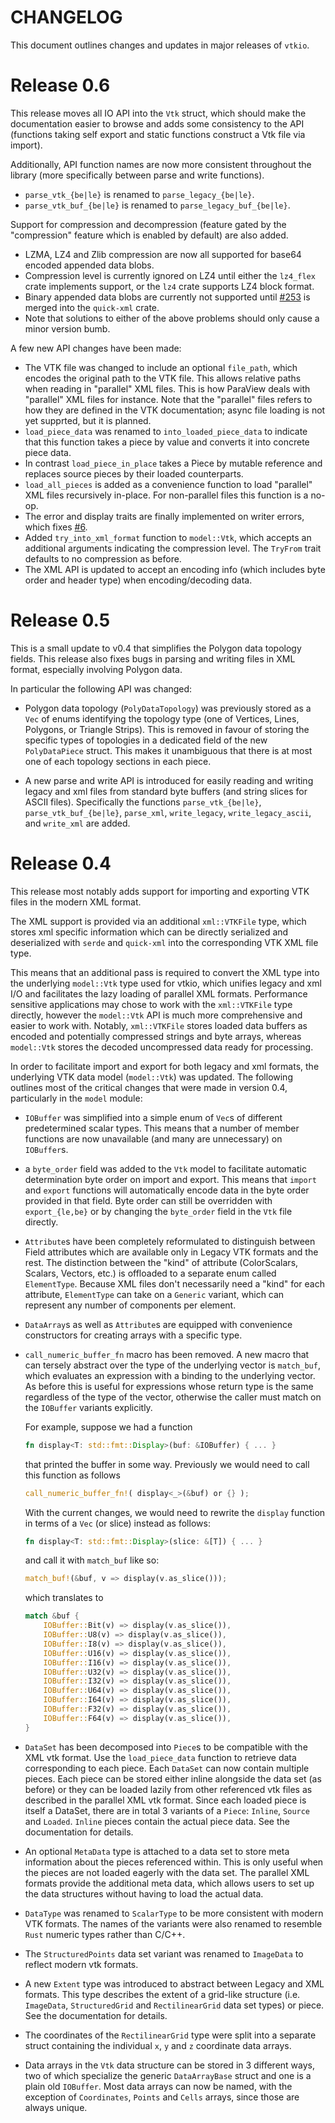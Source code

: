 # CHANGELOG

This document outlines changes and updates in major releases of `vtkio`.

# Release 0.6

This release moves all IO API into the `Vtk` struct, which should make the documentation easier to
browse and adds some consistency to the API (functions taking self export and static functions
construct a Vtk file via import).

Additionally, API function names are now more consistent throughout the library (more
specifically between parse and write functions).

- `parse_vtk_{be|le}` is renamed to `parse_legacy_{be|le}`.
- `parse_vtk_buf_{be|le}` is renamed to `parse_legacy_buf_{be|le}`.

Support for compression and decompression (feature gated by the "compression" feature which is
enabled by default) are also added.

- LZMA, LZ4 and Zlib compression are now all supported for base64 encoded appended data blobs.
- Compression level is currently ignored on LZ4 until either the `lz4_flex` crate implements
  support, or the `lz4` crate supports LZ4 block format.
- Binary appended data blobs are currently not supported until
  [#253](https://github.com/tafia/quick-xml/pull/253) is merged into the `quick-xml` crate.
- Note that solutions to either of the above problems should only cause a minor version bumb.

A few new API changes have been made:

- The VTK file was changed to include an optional `file_path`, which encodes the original path to the
  VTK file. This allows relative paths when reading in "parallel" XML files. This is how
  ParaView deals with "parallel" XML files for instance. Note that the "parallel" files refers to how
  they are defined in the VTK documentation; async file loading is not yet supprted, but it is planned.
- `load_piece_data` was renamed to `into_loaded_piece_data` to indicate that this function takes a
  piece by value and converts it into concrete piece data.
- In contrast `load_piece_in_place` takes a Piece by mutable reference and replaces source pieces by
  their loaded counterparts.
- `load_all_pieces` is added as a convenience function to load "parallel" XML files recursively
  in-place. For non-parallel files this function is a no-op.
- The error and display traits are finally implemented on writer errors, which fixes
  [#6](https://github.com/elrnv/vtkio/issues/6).
- Added `try_into_xml_format` function to `model::Vtk`, which accepts an additional arguments
  indicating the compression level. The `TryFrom` trait defaults to no compression as before.
- The XML API is updated to accept an encoding info (which includes byte order and header
  type) when encoding/decoding data.


# Release 0.5

This is a small update to v0.4 that simplifies the Polygon data topology fields. This release also
fixes bugs in parsing and writing files in XML format, especially involving Polygon data.

In particular the following API was changed:

- Polygon data topology (`PolyDataTopology`) was previously stored as a `Vec` of enums identifying
  the topology type (one of Vertices, Lines, Polygons, or Triangle Strips).  This is removed in
  favour of storing the specific types of topologies in a dedicated field of the new `PolyDataPiece`
  struct. This makes it unambiguous that there is at most one of each topology sections in each
  piece.

- A new parse and write API is introduced for easily reading and writing legacy and xml files from
  standard byte buffers (and string slices for ASCII files).
  Specifically the functions `parse_vtk_{be|le}`, `parse_vtk_buf_{be|le}`, `parse_xml`,
  `write_legacy`, `write_legacy_ascii`, and `write_xml` are added.


# Release 0.4

This release most notably adds support for importing and exporting VTK files in the modern XML
format.

The XML support is provided via an additional `xml::VTKFile` type, which stores xml specific
information which can be directly serialized and deserialized with `serde` and `quick-xml` into the
corresponding VTK XML file type.

This means that an additional pass is required to convert the XML type into the underlying
`model::Vtk` type used for vtkio, which unifies legacy and xml I/O and facilitates the lazy loading
of parallel XML formats. Performance sensitive applications may chose to work with the `xml::VTKFile`
type directly, however the `model::Vtk` API is much more comprehensive and easier to work with.
Notably, `xml::VTKFile` stores loaded data buffers as encoded and potentially compressed strings
and byte arrays, whereas `model::Vtk` stores the decoded uncompressed data ready for processing.

In order to facilitate import and export for both legacy and xml formats, the underlying VTK data
model (`model::Vtk`) was updated. The following outlines most of the critical changes that were made
in version 0.4, particularly in the `model` module:

- `IOBuffer` was simplified into a simple enum of `Vec`s of different predetermined scalar types.
  This means that a number of member functions are now unavailable (and many are unnecessary) on
  `IOBuffer`s.

- a `byte_order` field was added to the `Vtk` model to facilitate automatic determination byte order
  on import and export. This means that `import` and `export` functions will automatically encode
  data in the byte order provided in that field. Byte order can still be overridden
  with `export_{le,be}` or by changing the `byte_order` field in the `Vtk` file directly.

- `Attribute`s have been completely reformulated to distinguish between Field attributes which are
  available only in Legacy VTK formats and the rest.
  The distinction between the "kind" of attribute (ColorScalars, Scalars, Vectors, etc.) is
  offloaded to a separate enum called `ElementType`. Because XML files don't necessarily need a
  "kind" for each attribute, `ElementType` can take on a `Generic` variant, which can represent any
  number of components per element.

- `DataArray`s as well as `Attribute`s are equipped with convenience constructors for creating
  arrays with a specific type.

- `call_numeric_buffer_fn` macro has been removed. A new macro that can tersely abstract over the
  type of the underlying vector is `match_buf`, which evaluates an expression with a binding to the
  underlying vector. As before this is useful for expressions whose return type is the same
  regardless of the type of the vector, otherwise the caller must match on the `IOBuffer` variants
  explicitly.

  For example, suppose we had a function

  ```rust
  fn display<T: std::fmt::Display>(buf: &IOBuffer) { ... }
  ```

  that printed the buffer in some way. Previously we would need to call this function as follows

  ```rust
  call_numeric_buffer_fn!( display<_>(&buf) or {} );
  ```

  With the current changes, we would need to rewrite the `display` function in terms of a `Vec`
  (or slice) instead as follows:
  ```rust
  fn display<T: std::fmt::Display>(slice: &[T]) { ... }
  ```

  and call it with `match_buf` like so:

  ```rust
  match_buf!(&buf, v => display(v.as_slice()));
  ```
  which translates to
  
  ```rust
  match &buf {
      IOBuffer::Bit(v) => display(v.as_slice()),
      IOBuffer::U8(v) => display(v.as_slice()),
      IOBuffer::I8(v) => display(v.as_slice()),
      IOBuffer::U16(v) => display(v.as_slice()),
      IOBuffer::I16(v) => display(v.as_slice()),
      IOBuffer::U32(v) => display(v.as_slice()),
      IOBuffer::I32(v) => display(v.as_slice()),
      IOBuffer::U64(v) => display(v.as_slice()),
      IOBuffer::I64(v) => display(v.as_slice()),
      IOBuffer::F32(v) => display(v.as_slice()),
      IOBuffer::F64(v) => display(v.as_slice()),
  }
  ```

- `DataSet` has been decomposed into `Piece`s to be compatible with the XML vtk format.
  Use the `load_piece_data` function to retrieve data corresponding to each piece.
  Each `DataSet` can now contain multiple pieces. Each piece can be stored either inline alongside the
  data set (as before) or they can be loaded lazily from other referenced vtk files as described in
  the parallel XML vtk format. Since each loaded piece is itself a DataSet, there are in total 3
  variants of a `Piece`: `Inline`, `Source` and `Loaded`. `Inline` pieces contain the actual piece
  data. See the documentation for details.

- An optional `MetaData` type is attached to a data set to store meta information about the pieces
  referenced within. This is only useful when the pieces are not loaded eagerly with the data set.
  The parallel XML formats provide the additional meta data, which allows users to set up the data
  structures without having to load the actual data.

- `DataType` was renamed to `ScalarType` to be more consistent with modern VTK formats. The names of
  the variants were also renamed to resemble `Rust` numeric types rather than C/C++.

- The `StructuredPoints` data set variant was renamed to `ImageData` to reflect modern vtk formats.

- A new `Extent` type was introduced to abstract between Legacy and XML formats. This type describes
  the extent of a grid-like structure (i.e. `ImageData`, `StructuredGrid` and `RectilinearGrid`
  data set types) or piece. See the documentation for details.

- The coordinates of the `RectilinearGrid` type were split into a separate struct containing the
  individual `x`, `y` and `z` coordinate data arrays.

- Data arrays in the `Vtk` data structure can be stored in 3 different ways, two of which
  specialize the generic `DataArrayBase` struct and one is a plain old `IOBuffer`.
  Most data arrays can now be named, with the exception of `Coordinates`, `Points` and `Cells`
  arrays, since those are always unique.
